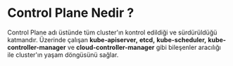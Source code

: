 
# Control Plane Nedir ?

Control Plane adı üstünde tüm cluster'ın kontrol edildiği ve sürdürüldüğü katmandır. Üzerinde çalışan **kube-apiserver,** **etcd,** **kube-scheduler,** **kube-controller-manager** ve **cloud-controller-manager** gibi bileşenler aracılığı ile cluster'ın yaşam döngüsünü sağlar. 




